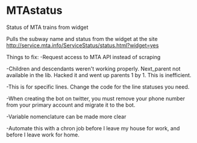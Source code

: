# MTAstatus
Status of MTA trains from widget

Pulls the subway name and status from the widget at the site http://service.mta.info/ServiceStatus/status.html?widget=yes

Things to fix: 
-Request access to MTA API instead of scraping

-Children and descendants weren't working properly. Next_parent not available in the lib. Hacked it and went up parents 1 by 1. This is inefficient. 

-This is for specific lines. Change the code for the line statuses you need. 

-When creating the bot on twitter, you must remove your phone number from your primary account and migrate it to the bot. 

-Variable nomenclature can be made more clear

-Automate this with a chron job before I leave my house for work, and before I leave work for home.  
